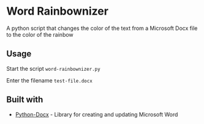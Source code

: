 # Word Rainbownizer

A python script that changes the color of the text from a Microsoft Docx file to the color of the rainbow

## Usage

Start the script
`word-rainbownizer.py`

Enter the filename
`test-file.docx`

## Built with
* [Python-Docx](https://python-docx.readthedocs.io/en/latest/) - Library for creating and updating Microsoft Word
